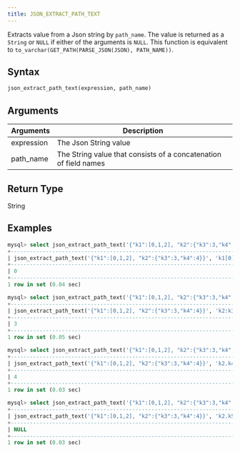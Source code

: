 ```yaml
---
title: JSON_EXTRACT_PATH_TEXT
---
```


Extracts value from a Json string by `path_name`.
The value is returned as a `String` or `NULL` if either of the arguments is `NULL`.
This function is equivalent to `to_varchar(GET_PATH(PARSE_JSON(JSON), PATH_NAME))`.

## Syntax

```sql
json_extract_path_text(expression, path_name)
```

## Arguments

| Arguments   | Description |
| ----------- | ----------- |
| expression  | The Json String value
| path_name   | The String value that consists of a concatenation of field names

## Return Type

String

## Examples

```sql
mysql> select json_extract_path_text('{"k1":[0,1,2], "k2":{"k3":3,"k4":4}}', 'k1[0]');
+-------------------------------------------------------------------------+
| json_extract_path_text('{"k1":[0,1,2], "k2":{"k3":3,"k4":4}}', 'k1[0]') |
+-------------------------------------------------------------------------+
| 0                                                                       |
+-------------------------------------------------------------------------+
1 row in set (0.04 sec)

mysql> select json_extract_path_text('{"k1":[0,1,2], "k2":{"k3":3,"k4":4}}', 'k2:k3');
+-------------------------------------------------------------------------+
| json_extract_path_text('{"k1":[0,1,2], "k2":{"k3":3,"k4":4}}', 'k2:k3') |
+-------------------------------------------------------------------------+
| 3                                                                       |
+-------------------------------------------------------------------------+
1 row in set (0.05 sec)

mysql> select json_extract_path_text('{"k1":[0,1,2], "k2":{"k3":3,"k4":4}}', 'k2.k4');
+-------------------------------------------------------------------------+
| json_extract_path_text('{"k1":[0,1,2], "k2":{"k3":3,"k4":4}}', 'k2.k4') |
+-------------------------------------------------------------------------+
| 4                                                                       |
+-------------------------------------------------------------------------+
1 row in set (0.03 sec)

mysql> select json_extract_path_text('{"k1":[0,1,2], "k2":{"k3":3,"k4":4}}', 'k2.k5');
+-------------------------------------------------------------------------+
| json_extract_path_text('{"k1":[0,1,2], "k2":{"k3":3,"k4":4}}', 'k2.k5') |
+-------------------------------------------------------------------------+
| NULL                                                                    |
+-------------------------------------------------------------------------+
1 row in set (0.03 sec)
```
